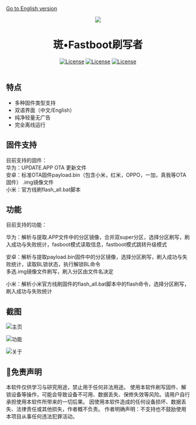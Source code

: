 <a href="https://github.com/Natsume324/FastbootFlasher/blob/master/README-EN.md">Go to English version</a>

<div id="header" align="center">
	<img src="https://raw.githubusercontent.com/Natsume324/FastbootFlasher/refs/heads/master/logo.ico" ></img> 
	<h1>斑•Fastboot刷写者</h1>
	<div id="badges" >
		<a href="https://github.com/Natsume324/FastbootFlasher/blob/master/LICENSE"><img src="https://img.shields.io/github/license/Uotan-Dev/UotanToolboxNT" alt="License"/></a>
		<a href="https://qm.qq.com/q/FzaVgZu1O0"><img src="https://img.shields.io/badge/QQ%20Group-4379c4" alt="License"/></a>
		<a href="https://t.me/FastbootFlasher"><img src="https://img.shields.io/badge/Chat-Telegram-brightgreen.svg?logo=telegram&style=flat-square&style=for-the-badge" alt="License"/></a>
	</div>
</div>
<br/>

## 特点
- 多种固件类型支持
- 双语界面（中文/English）
- 纯净轻量无广告
- 完全离线运行
 
## 固件支持
目前支持的固件：  
华为：UPDATE.APP OTA 更新文件  
安卓：标准OTA固件payload.bin（包含小米，红米，OPPO，一加，真我等OTA固件） .img镜像文件  
小米：官方线刷flash_all.bat脚本  


  
## 功能
目前支持的功能：  

华为：解析与提取.APP文件中的分区镜像，合并双super分区，选择分区刷写，刷入成功与失败统计，fasboot模式读取信息，fastboot模式跳转升级模式  

安卓：解析与提取payload.bin固件中的分区镜像，选择分区刷写，刷入成功与失败统计，读取BL锁状态，执行解锁BL命令  
多选.img镜像文件刷写，刷入分区由文件名决定

小米：解析小米官方线刷固件的flash_all.bat脚本中的flash命令，选择分区刷写，刷入成功与失败统计  


## 截图
![主页](https://i.ibb.co/CKc0m9cZ/Main.png)

![功能](https://i.ibb.co/0pd4Pz7D/Func.png)

![关于](https://i.ibb.co/sd7BYbb0/About.png)


## 🛑免责声明 
本软件仅供学习与研究用途，禁止用于任何非法用途。
使用本软件刷写固件、解锁设备等操作，可能会导致设备不可用、数据丢失、保修失效等风险。请用户自行承担使用本软件所带来的一切后果。
因使用本软件造成的任何设备损坏、数据丢失、法律责任或其他损失，作者概不负责。
作者明确声明：不支持也不鼓励使用本项目从事任何违法犯罪活动。


